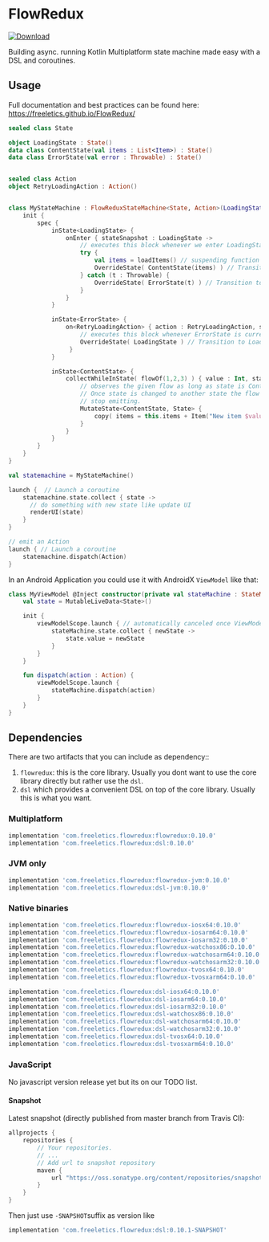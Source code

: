# FlowRedux

[![Download](https://maven-badges.herokuapp.com/maven-central/com.freeletics.flowredux/flowredux/badge.svg) ](https://maven-badges.herokuapp.com/maven-central/com.freeletics.flowredux/flowredux)

Building async. running Kotlin Multiplatform state machine made easy with a DSL and coroutines.

## Usage

Full documentation and best practices can be found here: https://freeletics.github.io/FlowRedux/


```kotlin
sealed class State

object LoadingState : State()
data class ContentState(val items : List<Item>) : State()
data class ErrorState(val error : Throwable) : State()


sealed class Action
object RetryLoadingAction : Action()


class MyStateMachine : FlowReduxStateMachine<State, Action>(LoadingState){
    init {
        spec {
            inState<LoadingState> {
                onEnter { stateSnapshot : LoadingState ->
                    // executes this block whenever we enter LoadingState
                    try {
                        val items = loadItems() // suspending function / coroutine to load items
                        OverrideState( ContentState(items) ) // Transition to ContentState
                    } catch (t : Throwable) {
                        OverrideState( ErrorState(t) ) // Transition to ErrorState
                    }
                }
            }

            inState<ErrorState> {
                on<RetryLoadingAction> { action : RetryLoadingAction, stateSnapshot : ErrorState ->
                    // executes this block whenever ErrorState is current state and RetryLoadingAction is emitted
                    OverrideState( LoadingState ) // Transition to LoadingState which loads list again
                 }
            }

            inState<ContentState> {
                collectWhileInState( flowOf(1,2,3) ) { value : Int, stateSnapshot : ContentState ->
                    // observes the given flow as long as state is ContentState.
                    // Once state is changed to another state the flow will automatically
                    // stop emitting.
                    MutateState<ContentState, State> { 
                        copy( items = this.items + Item("New item $value"))
                    }
                }
            }
        }
    }
}
```

```kotlin
val statemachine = MyStateMachine()

launch {  // Launch a coroutine
    statemachine.state.collect { state ->
      // do something with new state like update UI
      renderUI(state)
    }
}

// emit an Action
launch { // Launch a coroutine
    statemachine.dispatch(Action)
}
```

In an Android Application you could use it with AndroidX `ViewModel` like that:

```kotlin
class MyViewModel @Inject constructor(private val stateMachine : StateMachine) : ViewModel() {
    val state = MutableLiveData<State>()

    init {
        viewModelScope.launch { // automatically canceled once ViewModel lifecycle reached destroyed.
            stateMachine.state.collect { newState ->
                state.value = newState
            }
        }
    }

    fun dispatch(action : Action) {
        viewModelScope.launch {
            stateMachine.dispatch(action)
        }
    }
}
```

## Dependencies
There are two artifacts that you can include as dependency::
1. `flowredux`: this is the core library. Usually you dont want to use the core library directly but rather use the `dsl`.
2. `dsl` which provides a convenient DSL on top of the core library. Usually this is what you want.

### Multiplatform
```groovy
implementation 'com.freeletics.flowredux:flowredux:0.10.0'
implementation 'com.freeletics.flowredux:dsl:0.10.0'
```

### JVM only
```groovy
implementation 'com.freeletics.flowredux:flowredux-jvm:0.10.0'
implementation 'com.freeletics.flowredux:dsl-jvm:0.10.0'
```

### Native binaries
```groovy
implementation 'com.freeletics.flowredux:flowredux-iosx64:0.10.0'
implementation 'com.freeletics.flowredux:flowredux-iosarm64:0.10.0'
implementation 'com.freeletics.flowredux:flowredux-iosarm32:0.10.0'
implementation 'com.freeletics.flowredux:flowredux-watchosx86:0.10.0'
implementation 'com.freeletics.flowredux:flowredux-watchosarm64:0.10.0'
implementation 'com.freeletics.flowredux:flowredux-watchosarm32:0.10.0'
implementation 'com.freeletics.flowredux:flowredux-tvosx64:0.10.0'
implementation 'com.freeletics.flowredux:flowredux-tvosxarm64:0.10.0'

implementation 'com.freeletics.flowredux:dsl-iosx64:0.10.0'
implementation 'com.freeletics.flowredux:dsl-iosarm64:0.10.0'
implementation 'com.freeletics.flowredux:dsl-iosarm32:0.10.0'
implementation 'com.freeletics.flowredux:dsl-watchosx86:0.10.0'
implementation 'com.freeletics.flowredux:dsl-watchosarm64:0.10.0'
implementation 'com.freeletics.flowredux:dsl-watchosarm32:0.10.0'
implementation 'com.freeletics.flowredux:dsl-tvosx64:0.10.0'
implementation 'com.freeletics.flowredux:dsl-tvosxarm64:0.10.0'
```

### JavaScript
No javascript version release yet but its on our TODO list.


#### Snapshot
Latest snapshot (directly published from master branch from Travis CI):

```groovy
allprojects {
    repositories {
        // Your repositories.
        // ...
        // Add url to snapshot repository
        maven {
            url "https://oss.sonatype.org/content/repositories/snapshots/"
        }
    }
}
```

Then just use `-SNAPSHOT`suffix as version like
```groovy
implementation 'com.freeletics.flowredux:dsl:0.10.1-SNAPSHOT'
```
